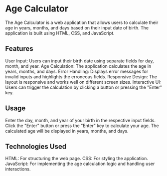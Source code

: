 # Age Calculator

The Age Calculator is a web application that allows users to calculate their age in years, months, and days based on their input date of birth. The application is built using HTML, CSS, and JavaScript.

##  Features
User Input: Users can input their birth date using separate fields for day, month, and year.
Age Calculation: The application calculates the age in years, months, and days.
Error Handling: Displays error messages for invalid inputs and highlights the erroneous fields.
Responsive Design: The layout is responsive and works well on different screen sizes.
Interactive UI: Users can trigger the calculation by clicking a button or pressing the "Enter" key.

## Usage
Enter the day, month, and year of your birth in the respective input fields.
Click the "Enter" button or press the "Enter" key to calculate your age.
The calculated age will be displayed in years, months, and days.

## Technologies Used
HTML: For structuring the web page.
CSS: For styling the application.
JavaScript: For implementing the age calculation logic and handling user interactions.
